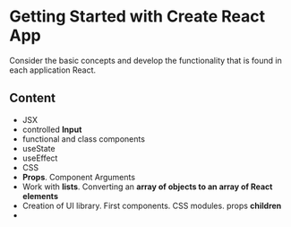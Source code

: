 # Getting Started with Create React App

Consider the basic concepts and develop the functionality that is found in each application React.

## Content

- JSX
- controlled **Input**
- functional and class components
- useState
- useEffect
- CSS
- **Props**. Component Arguments
- Work with **lists**. Converting an **array of objects to an array of React elements**
- Creation of UI library. First components. CSS modules. props **children**
- 


